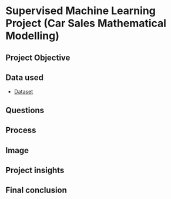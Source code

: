 # Supervised Machine Learning Project (Car Sales Mathematical Modelling)
## Project Objective

## Data used
- <a href = "https://github.com/pagonzales/Supervised_Machine_Learning_Project_Car_Sales/blob/main/dataset.csv">Dataset</a>
## Questions

## Process

## Image

## Project insights

## Final conclusion

